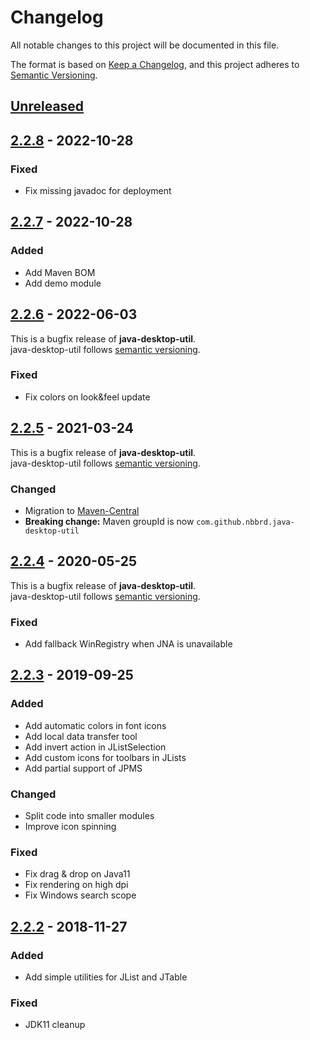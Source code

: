 # Changelog
All notable changes to this project will be documented in this file.

The format is based on [Keep a Changelog](https://keepachangelog.com/en/1.0.0/),
and this project adheres to [Semantic Versioning](https://semver.org/spec/v2.0.0.html).

## [Unreleased]

## [2.2.8] - 2022-10-28

### Fixed

- Fix missing javadoc for deployment

## [2.2.7] - 2022-10-28

### Added

- Add Maven BOM
- Add demo module

## [2.2.6] - 2022-06-03

This is a bugfix release of **java-desktop-util**.   
java-desktop-util follows [semantic versioning](https://semver.org/).

### Fixed
- Fix colors on look&feel update

## [2.2.5] - 2021-03-24

This is a bugfix release of **java-desktop-util**.   
java-desktop-util follows [semantic versioning](https://semver.org/).

### Changed
- Migration to [Maven-Central](https://search.maven.org/search?q=g:com.github.nbbrd.java-desktop-util)
- **Breaking change:** Maven groupId is now `com.github.nbbrd.java-desktop-util`

## [2.2.4] - 2020-05-25

This is a bugfix release of **java-desktop-util**.   
java-desktop-util follows [semantic versioning](https://semver.org/).

### Fixed
- Add fallback WinRegistry when JNA is unavailable

## [2.2.3] - 2019-09-25

### Added
- Add automatic colors in font icons
- Add local data transfer tool
- Add invert action in JListSelection
- Add custom icons for toolbars in JLists
- Add partial support of JPMS

### Changed
- Split code into smaller modules
- Improve icon spinning

### Fixed
- Fix drag & drop on Java11
- Fix rendering on high dpi
- Fix Windows search scope

## [2.2.2] - 2018-11-27

### Added
- Add simple utilities for JList and JTable

### Fixed
- JDK11 cleanup

[Unreleased]: https://github.com/nbbrd/java-desktop-util/compare/v2.2.8...HEAD
[2.2.8]: https://github.com/nbbrd/java-desktop-util/compare/v2.2.7...v2.2.8
[2.2.7]: https://github.com/nbbrd/java-desktop-util/compare/v2.2.6...v2.2.7
[2.2.6]: https://github.com/nbbrd/java-desktop-util/compare/v2.2.5...v2.2.6
[2.2.5]: https://github.com/nbbrd/java-desktop-util/compare/v2.2.4...v2.2.5
[2.2.4]: https://github.com/nbbrd/java-desktop-util/compare/v2.2.3...v2.2.4
[2.2.3]: https://github.com/nbbrd/java-desktop-util/compare/v2.2.2...v2.2.3
[2.2.2]: https://github.com/nbbrd/java-desktop-util/releases/tag/v2.2.2
